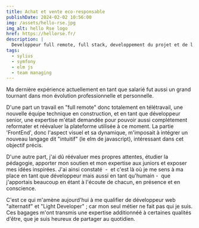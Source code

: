 ```yaml
---
title: Achat et vente eco-responsable 
publishDate: 2024-02-02 10:56:00
img: /assets/hello-rse.jpg
img_alt: hello Rse logo
href: https://hellorse.fr/
description: |
  Developpeur full remote, full stack, developpement du projet et de l'équipe de hello Rse.
tags:
  - sylius
  - symfony
  - elm js
  - team managing
---
```


Ma dernière expérience actuellement en tant que salarié fut aussi un grand tournant dans mon évolution professionnelle et personnelle.

D'une part un travail en "full remote" donc totalement en télétravail, une nouvelle équipe technique en construction, et en tant que développeur senior, une expertise m'était demandée pour pouvoir aussi complétement reformater et réévaluer la plateforme utilisée à ce moment. La partie 'FrontEnd', donc l'aspect visuel et sa dynamique, m'imposait à intégrer un nouveau langage dit "intuitif" (le elm de javascript), intéressant dans cet objectif précis.

D'une autre part, j'ai dû réévaluer mes propres attentes, étudier la pédagogie, apporter mon soutien et mon expertise aux juniors et exposer mes idées inspirées. J'ai ainsi constaté &nbsp;-&nbsp; et c'est là où je me sens à ma place en tant que développeur mais aussi en tant qu'humain&nbsp;-&nbsp; que j'apportais beaucoup en étant à l'écoute de chacun, en présence et en conscience.

C'est ce qui m'amène aujourd'hui à me qualifier de développeur web "alternatif" et "Light Developer" ; car mon seul métier ne fait pas qui je suis. Ces bagages m'ont transmis une expertise additionnéé à certaines qualités d'être, que je suis heureux de partager au quotidien.

